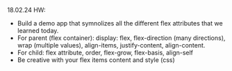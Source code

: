 18.02.24 HW:
- Build a demo app that symnolizes all the different flex attributes that we learned today.
- For parent (flex container): display: flex, flex-direction (many directions), wrap (multiple values), align-items, justify-content, align-content.
- For child: flex attribute, order, flex-grow, flex-basis, align-self
- Be creative with your flex items content and style (css)